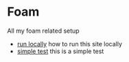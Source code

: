 # Foam

All my foam related setup

- [run locally](./run-locally.public.md) how to run this site locally
- [simple test](./simple-test.public.md) this is a simple test

